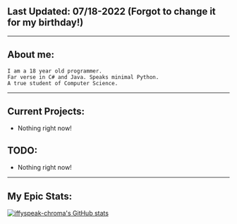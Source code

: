 ## Last Updated: 07/18-2022 (Forgot to change it for my birthday!)
<hr>

## About me:
```
I am a 18 year old programmer. 
Far verse in C# and Java. Speaks minimal Python. 
A true student of Computer Science.
```
<hr>

## Current Projects:
- Nothing right now!

## TODO:
- Nothing right now!

<hr>

## My Epic Stats:
[![iffyspeak-chroma's GitHub stats](https://github-readme-stats.vercel.app/api?username=iffyspeak-chroma&show_icons=true&theme=dark)](https://iffyspeak.com/)

<!---
iffyspeak-chroma/iffyspeak-chroma is a ✨ special ✨ repository because its `README.md` (this file) appears on your GitHub profile.
You can click the Preview link to take a look at your changes.
--->
